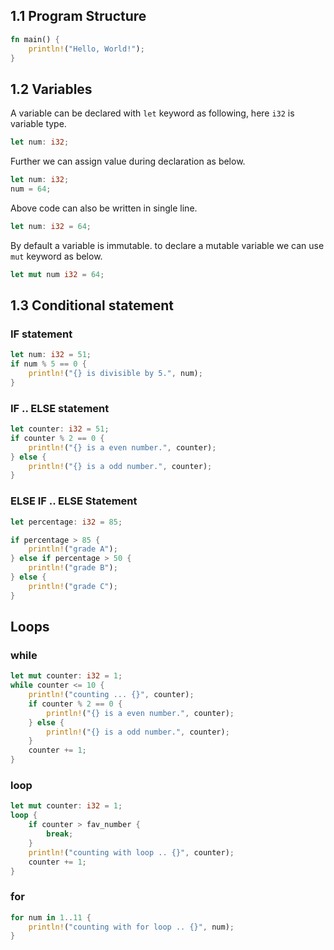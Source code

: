 ## 1.1 Program Structure

```rust
fn main() {
	println!("Hello, World!");
}
```

## 1.2 Variables
A variable can be declared with `let` keyword as following, here `i32` is variable type.
```rust
let num: i32;
```

Further we can assign value during declaration as below.
```rust
let num: i32;
num = 64;
```

Above code can also be written in single line.
```rust
let num: i32 = 64;
```

By default a variable is immutable. to declare a mutable variable we can use `mut` keyword as below.
```rust
let mut num i32 = 64;
```

## 1.3 Conditional statement
### IF statement

```rust
let num: i32 = 51;
if num % 5 == 0 {
    println!("{} is divisible by 5.", num);
}
```

### IF .. ELSE statement

```rust
let counter: i32 = 51;
if counter % 2 == 0 {
    println!("{} is a even number.", counter);
} else {
    println!("{} is a odd number.", counter);
}
```

### ELSE IF .. ELSE Statement

```rust
let percentage: i32 = 85;

if percentage > 85 {
    println!("grade A");
} else if percentage > 50 {
    println!("grade B");
} else {
    println!("grade C");
}
```

## Loops
### while
```rust
let mut counter: i32 = 1;
while counter <= 10 {
    println!("counting ... {}", counter);
    if counter % 2 == 0 {
        println!("{} is a even number.", counter);
    } else {
        println!("{} is a odd number.", counter);
    }
    counter += 1;
}
```
### loop
```rust
let mut counter: i32 = 1;
loop {
    if counter > fav_number {
        break;
    }
    println!("counting with loop .. {}", counter);
    counter += 1;
}
```
### for
```rust
for num in 1..11 {
    println!("counting with for loop .. {}", num);
}
```

